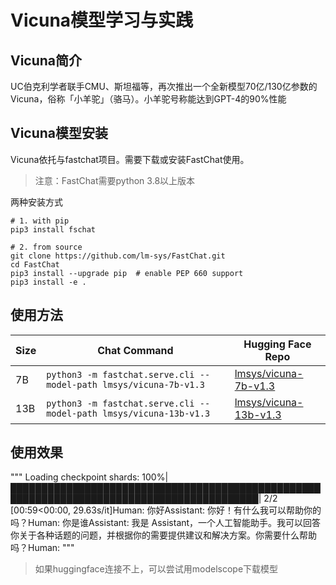 # Vicuna模型学习与实践

## Vicuna简介
UC伯克利学者联手CMU、斯坦福等，再次推出一个全新模型70亿/130亿参数的Vicuna，俗称「小羊驼」（骆马）。小羊驼号称能达到GPT-4的90%性能

## Vicuna模型安装
Vicuna依托与fastchat项目。需要下载或安装FastChat使用。

> 注意：FastChat需要python 3.8以上版本

两种安装方式

```
# 1. with pip
pip3 install fschat

# 2. from source
git clone https://github.com/lm-sys/FastChat.git
cd FastChat
pip3 install --upgrade pip  # enable PEP 660 support
pip3 install -e .
```

## 使用方法
| Size | Chat Command | Hugging Face Repo |
| ---  | --- | --- |
| 7B   | `python3 -m fastchat.serve.cli --model-path lmsys/vicuna-7b-v1.3`  | [lmsys/vicuna-7b-v1.3](https://huggingface.co/lmsys/vicuna-7b-v1.3)   |
| 13B  | `python3 -m fastchat.serve.cli --model-path lmsys/vicuna-13b-v1.3` | [lmsys/vicuna-13b-v1.3](https://huggingface.co/lmsys/vicuna-13b-v1.3) |

## 使用效果
"""
Loading checkpoint shards: 100%|██████████████████████████████████████████████████████████████████████████████████████████| 2/2 [00:59<00:00, 29.63s/it]Human: 你好Assistant: 你好！有什么我可以帮助你的吗？Human: 你是谁Assistant: 我是 Assistant，一个人工智能助手。我可以回答你关于各种话题的问题，并根据你的需要提供建议和解决方案。你需要什么帮助吗？Human:
"""

> 如果huggingface连接不上，可以尝试用modelscope下载模型
